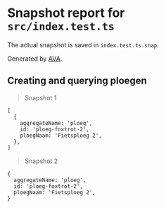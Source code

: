 # Snapshot report for `src/index.test.ts`

The actual snapshot is saved in `index.test.ts.snap`.

Generated by [AVA](https://avajs.dev).

## Creating and querying ploegen

> Snapshot 1

    [
      {
        aggregateName: 'ploeg',
        id: 'ploeg-foxtrot-2',
        ploegNaam: 'Fietsploeg 2',
      },
    ]

> Snapshot 2

    {
      aggregateName: 'ploeg',
      id: 'ploeg-foxtrot-2',
      ploegNaam: 'Fietsploeg 2',
    }
